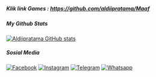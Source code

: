 ##### Klik link Games : https://github.com/aldiipratama/Maaf

##### My Github Stats
[![Aldiipratama GitHub stats](https://github-readme-stats.vercel.app/api?username=aldiipratama&custom_title=Kartu+Tanda+Github&count_private=true&show_icons=true&theme=dracula&include_all_commits=true&title_color=FAD000&icon_color=884DFF&border_color=000000&locale=id&text_color=96C3EB)](https://github.com/aldiipratama/github-readme-stats)

##### Sosial Media
[![Facebook](https://img.shields.io/badge/Facebook-blue?style=for-the-badge&logo=Facebook&logoColor=white)](https://facebook.com/aldiprtm4)
[![Instagram](https://img.shields.io/badge/Instagram-9B6954?style=for-the-badge&logo=Instagram&logoColor=white)](https://instagram.com/rinaldi_r7)
[![Telegram](https://img.shields.io/badge/Telegram-9CF?style=for-the-badge&logo=Telegram&logoColor=white)](https://t.me/aldiprtm4)
[![Whatsapp](https://img.shields.io/badge/Whatsapp-success?style=for-the-badge&logo=Whatsapp&logoColor=white)](https://wa.me/6285798257393)
